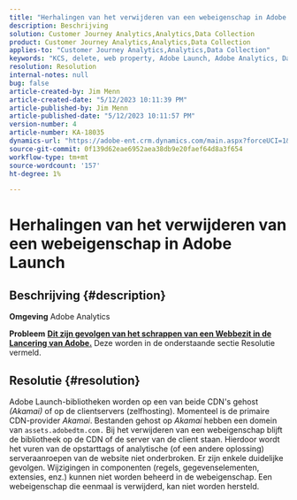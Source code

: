 ```yaml
---
title: "Herhalingen van het verwijderen van een webeigenschap in Adobe Launch"
description: Beschrijving
solution: Customer Journey Analytics,Analytics,Data Collection
product: Customer Journey Analytics,Analytics,Data Collection
applies-to: "Customer Journey Analytics,Analytics,Data Collection"
keywords: "KCS, delete, web property, Adobe Launch, Adobe Analytics, Data Collection, FAQ"
resolution: Resolution
internal-notes: null
bug: false
article-created-by: Jim Menn
article-created-date: "5/12/2023 10:11:39 PM"
article-published-by: Jim Menn
article-published-date: "5/12/2023 10:11:57 PM"
version-number: 4
article-number: KA-18035
dynamics-url: "https://adobe-ent.crm.dynamics.com/main.aspx?forceUCI=1&pagetype=entityrecord&etn=knowledgearticle&id=7a507ef6-11f1-ed11-8849-6045bd006295"
source-git-commit: 0f139d62eae6952aea38db9e20faef64d8a3f654
workflow-type: tm+mt
source-wordcount: '157'
ht-degree: 1%

---
```


# Herhalingen van het verwijderen van een webeigenschap in Adobe Launch

## Beschrijving {#description}


<b>Omgeving</b>
Adobe Analytics

<b>Probleem</b>
<u><b>Dit zijn gevolgen van het schrappen van een Webbezit in de Lancering van Adobe.</b></u>
Deze worden in de onderstaande sectie Resolutie vermeld.


## Resolutie {#resolution}


Adobe Launch-bibliotheken worden op een van beide CDN&#39;s gehost *(Akamai)* of op de clientservers (zelfhosting).
Momenteel is de primaire CDN-provider *Akamai*.
Bestanden gehost op *Akamai* hebben een domein van `assets.adobedtm.com.` Bij het verwijderen van een webeigenschap blijft de bibliotheek op de CDN of de server van de client staan.
Hierdoor wordt het vuren van de opstarttags of analytische (of een andere oplossing) serveraanroepen van de website niet onderbroken.
Er zijn enkele duidelijke gevolgen.
Wijzigingen in componenten (regels, gegevenselementen, extensies, enz.) kunnen niet worden beheerd in de webeigenschap.
Een webeigenschap die eenmaal is verwijderd, kan niet worden hersteld.
